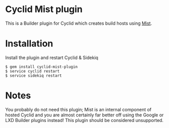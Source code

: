 Cyclid Mist plugin
==========================

This is a Builder plugin for Cyclid which creates build hosts using [Mist](https://github.com/Cyclid/Mist/).

# Installation

Install the plugin and restart Cyclid & Sidekiq

```
$ gem install cyclid-mist-plugin
$ service cyclid restart
$ service sidekiq restart
```

# Notes

You probably do not need this plugin; Mist is an internal component of hosted Cyclid and you are almost certainly far better off using the Google or LXD Builder plugins instead! This plugin should be considered unsupported.